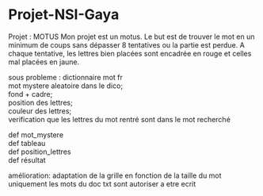 # Projet-NSI-Gaya

Projet : MOTUS
Mon projet est un motus. Le but est de trouver le mot en un minimum de coups sans dépasser 8 tentatives ou la partie est perdue. A chaque tentative, les lettres bien placées sont encadrée en rouge et celles mal placées en jaune.   

sous probleme : dictionnaire mot fr  
                mot mystere aleatoire dans le dico;  
                fond + cadre;  
                position des lettres;  
                couleur des lettres;  
                verification que les lettres du mot rentré sont dans le mot recherché   

def mot_mystere  
def tableau  
def position_lettres    
def résultat  

amélioration: adaptation de la grille en fonction de la taille du mot  
  uniquement les mots du doc txt sont autoriser a etre ecrit
                
   

  
                
                
                
